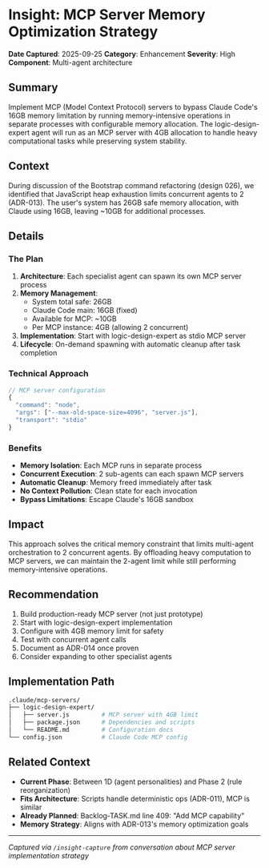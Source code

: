 # Insight: MCP Server Memory Optimization Strategy

**Date Captured**: 2025-09-25
**Category**: Enhancement
**Severity**: High
**Component**: Multi-agent architecture

## Summary
Implement MCP (Model Context Protocol) servers to bypass Claude Code's 16GB memory limitation by running memory-intensive operations in separate processes with configurable memory allocation. The logic-design-expert agent will run as an MCP server with 4GB allocation to handle heavy computational tasks while preserving system stability.

## Context
During discussion of the Bootstrap command refactoring (design 026), we identified that JavaScript heap exhaustion limits concurrent agents to 2 (ADR-013). The user's system has 26GB safe memory allocation, with Claude using 16GB, leaving ~10GB for additional processes.

## Details
### The Plan
1. **Architecture**: Each specialist agent can spawn its own MCP server process
2. **Memory Management**:
   - System total safe: 26GB
   - Claude Code main: 16GB (fixed)
   - Available for MCP: ~10GB
   - Per MCP instance: 4GB (allowing 2 concurrent)
3. **Implementation**: Start with logic-design-expert as stdio MCP server
4. **Lifecycle**: On-demand spawning with automatic cleanup after task completion

### Technical Approach
```javascript
// MCP server configuration
{
  "command": "node",
  "args": ["--max-old-space-size=4096", "server.js"],
  "transport": "stdio"
}
```

### Benefits
- **Memory Isolation**: Each MCP runs in separate process
- **Concurrent Execution**: 2 sub-agents can each spawn MCP servers
- **Automatic Cleanup**: Memory freed immediately after task
- **No Context Pollution**: Clean state for each invocation
- **Bypass Limitations**: Escape Claude's 16GB sandbox

## Impact
This approach solves the critical memory constraint that limits multi-agent orchestration to 2 concurrent agents. By offloading heavy computation to MCP servers, we can maintain the 2-agent limit while still performing memory-intensive operations.

## Recommendation
1. Build production-ready MCP server (not just prototype)
2. Start with logic-design-expert implementation
3. Configure with 4GB memory limit for safety
4. Test with concurrent agent calls
5. Document as ADR-014 once proven
6. Consider expanding to other specialist agents

## Implementation Path
```bash
.claude/mcp-servers/
├── logic-design-expert/
│   ├── server.js         # MCP server with 4GB limit
│   ├── package.json      # Dependencies and scripts
│   └── README.md         # Configuration docs
└── config.json           # Claude Code MCP config
```

## Related Context
- **Current Phase**: Between 1D (agent personalities) and Phase 2 (rule reorganization)
- **Fits Architecture**: Scripts handle deterministic ops (ADR-011), MCP is similar
- **Already Planned**: Backlog-TASK.md line 409: "Add MCP capability"
- **Memory Strategy**: Aligns with ADR-013's memory optimization goals

---
*Captured via `/insight-capture` from conversation about MCP server implementation strategy*